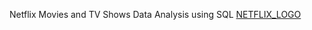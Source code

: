 Netflix Movies and TV Shows Data Analysis using SQL
[NETFLIX_LOGO]("C:\Users\karth\OneDrive\Desktop\NETFLIX.jpg")
